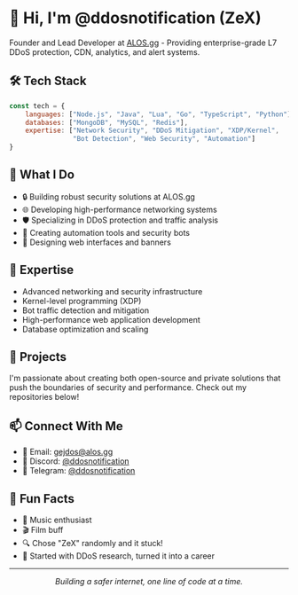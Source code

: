 # 👋 Hi, I'm @ddosnotification (ZeX)

Founder and Lead Developer at [ALOS.gg](https://alos.gg) - Providing enterprise-grade L7 DDoS protection, CDN, analytics, and alert systems.

## 🛠 Tech Stack

```javascript
const tech = {
    languages: ["Node.js", "Java", "Lua", "Go", "TypeScript", "Python"],
    databases: ["MongoDB", "MySQL", "Redis"],
    expertise: ["Network Security", "DDoS Mitigation", "XDP/Kernel", 
                "Bot Detection", "Web Security", "Automation"]
}
```

## 💼 What I Do

- 🔒 Building robust security solutions at ALOS.gg
- 🌐 Developing high-performance networking systems
- 🛡️ Specializing in DDoS protection and traffic analysis
- 🤖 Creating automation tools and security bots
- 🎨 Designing web interfaces and banners

## 🌟 Expertise

- Advanced networking and security infrastructure
- Kernel-level programming (XDP)
- Bot traffic detection and mitigation
- High-performance web application development
- Database optimization and scaling

## 🚀 Projects

I'm passionate about creating both open-source and private solutions that push the boundaries of security and performance. Check out my repositories below!

## 📫 Connect With Me

- 📧 Email:  [gejdos@alos.gg](mailto:gejdos@alos.gg)
- 💬 Discord: [@ddosnotification](https://discord.com/users/869826032356700200)
- 📱 Telegram: [@ddosnotification](https://t.me/ddosnotification)

## 🎯 Fun Facts

- 🎵 Music enthusiast
- 🎬 Film buff
- 🔍 Chose "ZeX" randomly and it stuck!
- 👾 Started with DDoS research, turned it into a career

---

<div align="center">
<i>Building a safer internet, one line of code at a time.</i>
</div>

